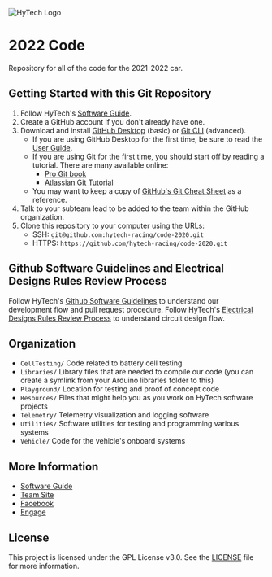 ![HyTech Logo](https://hytechracing.gatech.edu/images/hytech_logo_small.png)

# 2022 Code

Repository for all of the code for the 2021-2022 car.

## Getting Started with this Git Repository
1. Follow HyTech's [Software Guide](https://github.com/hytech-racing/training/blob/master/Resources/2020%20Electrical%20Software%20Guide.pdf).
2. Create a GitHub account if you don't already have one.
3. Download and install [GitHub Desktop](https://desktop.github.com/) (basic) or [Git CLI](https://git-scm.com/book/en/v2/Getting-Started-Installing-Git) (advanced).
    * If you are using GitHub Desktop for the first time, be sure to read the [User Guide](https://help.github.com/desktop/guides/).
    * If you are using Git for the first time, you should start off by reading a tutorial. There are many available online:
        * [Pro Git book](https://git-scm.com/book/en/v2)
        * [Atlassian Git Tutorial](https://www.atlassian.com/git/tutorials/)
    * You may want to keep a copy of [GitHub's Git Cheat Sheet](https://services.github.com/kit/downloads/github-git-cheat-sheet.pdf) as a reference.
4. Talk to your subteam lead to be added to the team within the GitHub organization.
5. Clone this repository to your computer using the URLs:
    * SSH: `git@github.com:hytech-racing/code-2020.git`
    * HTTPS: `https://github.com/hytech-racing/code-2020.git`

## Github Software Guidelines and Electrical Designs Rules Review Process
Follow HyTech's [Github Software Guidelines](https://gtvault.sharepoint.com/:w:/r/sites/HyTechRacing2/Shared%20Documents/Electrical%20-%20All/HT06/Guidelines%20Rules%20and%20Procedures/Github%20Software%20Guidelines.docx?d=w7e0d7e36afeb47b5a935bd7a4851bceb&csf=1&web=1&e=sudzjV) to understand our development flow and pull request procedure.
Follow HyTech's [Electrical Designs Rules Review Process](https://gtvault.sharepoint.com/:w:/r/sites/HyTechRacing2/Shared%20Documents/Electrical%20-%20All/HT06/Guidelines%20Rules%20and%20Procedures/Electrical%20Designs%20Rules%20Review%20Process.docx?d=w0277498dfb4b4b9fbfad0e5db8a187c8&csf=1&web=1&e=LDFCNz) to understand circuit design flow. 

## Organization
* `CellTesting/`  Code related to battery cell testing
* `Libraries/`    Library files that are needed to compile our code (you can create a symlink from your Arduino libraries folder to this)
* `Playground/`   Location for testing and proof of concept code
* `Resources/`    Files that might help you as you work on HyTech software projects
* `Telemetry/`    Telemetry visualization and logging software
* `Utilities/`    Software utilities for testing and programming various systems
* `Vehicle/`      Code for the vehicle's onboard systems

## More Information
* [Software Guide](https://github.com/hytech-racing/training/blob/master/Resources/2020%20Electrical%20Software%20Guide.pdf)
* [Team Site](https://hytechracing.gatech.edu/)
* [Facebook](https://www.facebook.com/HyTechRacing/)
* [Engage](https://gatech.campuslabs.com/engage/organization/hytech-racing)

## License
This project is licensed under the GPL License v3.0. See the [LICENSE](LICENSE) file for more information.
